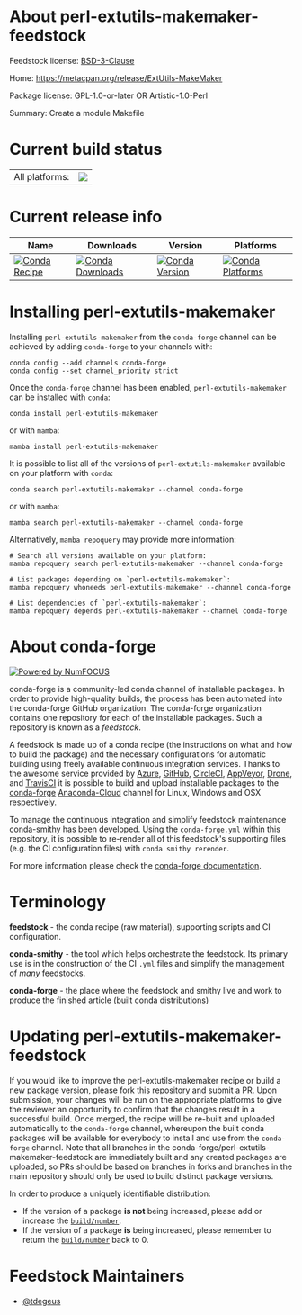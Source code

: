 About perl-extutils-makemaker-feedstock
=======================================

Feedstock license: [BSD-3-Clause](https://github.com/conda-forge/perl-extutils-makemaker-feedstock/blob/main/LICENSE.txt)

Home: https://metacpan.org/release/ExtUtils-MakeMaker

Package license: GPL-1.0-or-later OR Artistic-1.0-Perl

Summary: Create a module Makefile

Current build status
====================


<table><tr><td>All platforms:</td>
    <td>
      <a href="https://dev.azure.com/conda-forge/feedstock-builds/_build/latest?definitionId=14499&branchName=main">
        <img src="https://dev.azure.com/conda-forge/feedstock-builds/_apis/build/status/perl-extutils-makemaker-feedstock?branchName=main">
      </a>
    </td>
  </tr>
</table>

Current release info
====================

| Name | Downloads | Version | Platforms |
| --- | --- | --- | --- |
| [![Conda Recipe](https://img.shields.io/badge/recipe-perl--extutils--makemaker-green.svg)](https://anaconda.org/conda-forge/perl-extutils-makemaker) | [![Conda Downloads](https://img.shields.io/conda/dn/conda-forge/perl-extutils-makemaker.svg)](https://anaconda.org/conda-forge/perl-extutils-makemaker) | [![Conda Version](https://img.shields.io/conda/vn/conda-forge/perl-extutils-makemaker.svg)](https://anaconda.org/conda-forge/perl-extutils-makemaker) | [![Conda Platforms](https://img.shields.io/conda/pn/conda-forge/perl-extutils-makemaker.svg)](https://anaconda.org/conda-forge/perl-extutils-makemaker) |

Installing perl-extutils-makemaker
==================================

Installing `perl-extutils-makemaker` from the `conda-forge` channel can be achieved by adding `conda-forge` to your channels with:

```
conda config --add channels conda-forge
conda config --set channel_priority strict
```

Once the `conda-forge` channel has been enabled, `perl-extutils-makemaker` can be installed with `conda`:

```
conda install perl-extutils-makemaker
```

or with `mamba`:

```
mamba install perl-extutils-makemaker
```

It is possible to list all of the versions of `perl-extutils-makemaker` available on your platform with `conda`:

```
conda search perl-extutils-makemaker --channel conda-forge
```

or with `mamba`:

```
mamba search perl-extutils-makemaker --channel conda-forge
```

Alternatively, `mamba repoquery` may provide more information:

```
# Search all versions available on your platform:
mamba repoquery search perl-extutils-makemaker --channel conda-forge

# List packages depending on `perl-extutils-makemaker`:
mamba repoquery whoneeds perl-extutils-makemaker --channel conda-forge

# List dependencies of `perl-extutils-makemaker`:
mamba repoquery depends perl-extutils-makemaker --channel conda-forge
```


About conda-forge
=================

[![Powered by
NumFOCUS](https://img.shields.io/badge/powered%20by-NumFOCUS-orange.svg?style=flat&colorA=E1523D&colorB=007D8A)](https://numfocus.org)

conda-forge is a community-led conda channel of installable packages.
In order to provide high-quality builds, the process has been automated into the
conda-forge GitHub organization. The conda-forge organization contains one repository
for each of the installable packages. Such a repository is known as a *feedstock*.

A feedstock is made up of a conda recipe (the instructions on what and how to build
the package) and the necessary configurations for automatic building using freely
available continuous integration services. Thanks to the awesome service provided by
[Azure](https://azure.microsoft.com/en-us/services/devops/), [GitHub](https://github.com/),
[CircleCI](https://circleci.com/), [AppVeyor](https://www.appveyor.com/),
[Drone](https://cloud.drone.io/welcome), and [TravisCI](https://travis-ci.com/)
it is possible to build and upload installable packages to the
[conda-forge](https://anaconda.org/conda-forge) [Anaconda-Cloud](https://anaconda.org/)
channel for Linux, Windows and OSX respectively.

To manage the continuous integration and simplify feedstock maintenance
[conda-smithy](https://github.com/conda-forge/conda-smithy) has been developed.
Using the ``conda-forge.yml`` within this repository, it is possible to re-render all of
this feedstock's supporting files (e.g. the CI configuration files) with ``conda smithy rerender``.

For more information please check the [conda-forge documentation](https://conda-forge.org/docs/).

Terminology
===========

**feedstock** - the conda recipe (raw material), supporting scripts and CI configuration.

**conda-smithy** - the tool which helps orchestrate the feedstock.
                   Its primary use is in the construction of the CI ``.yml`` files
                   and simplify the management of *many* feedstocks.

**conda-forge** - the place where the feedstock and smithy live and work to
                  produce the finished article (built conda distributions)


Updating perl-extutils-makemaker-feedstock
==========================================

If you would like to improve the perl-extutils-makemaker recipe or build a new
package version, please fork this repository and submit a PR. Upon submission,
your changes will be run on the appropriate platforms to give the reviewer an
opportunity to confirm that the changes result in a successful build. Once
merged, the recipe will be re-built and uploaded automatically to the
`conda-forge` channel, whereupon the built conda packages will be available for
everybody to install and use from the `conda-forge` channel.
Note that all branches in the conda-forge/perl-extutils-makemaker-feedstock are
immediately built and any created packages are uploaded, so PRs should be based
on branches in forks and branches in the main repository should only be used to
build distinct package versions.

In order to produce a uniquely identifiable distribution:
 * If the version of a package **is not** being increased, please add or increase
   the [``build/number``](https://docs.conda.io/projects/conda-build/en/latest/resources/define-metadata.html#build-number-and-string).
 * If the version of a package **is** being increased, please remember to return
   the [``build/number``](https://docs.conda.io/projects/conda-build/en/latest/resources/define-metadata.html#build-number-and-string)
   back to 0.

Feedstock Maintainers
=====================

* [@tdegeus](https://github.com/tdegeus/)


<!-- dummy commit to enable rerendering -->


